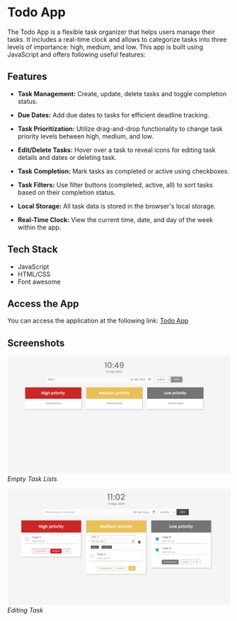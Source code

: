 # Todo App

The Todo App is a flexible task organizer that helps users manage their tasks. It includes a real-time clock and allows to categorize tasks into three levels of importance: high, medium, and low. This app is built using JavaScript and offers following useful features:

## Features

- **Task Management:** Create, update, delete tasks and toggle completion status.

- **Due Dates:** Add due dates to tasks for efficient deadline tracking.

- **Task Prioritization:** Utilize drag-and-drop functionality to change task priority levels between high, medium, and low.

- **Edit/Delete Tasks:** Hover over a task to reveal icons for editing task details and dates or deleting task.

- **Task Completion:** Mark tasks as completed or active using checkboxes.

- **Task Filters:** Use filter buttons (completed, active, all) to sort tasks based on their completion status.

- **Local Storage:** All task data is stored in the browser's local storage.

- **Real-Time Clock:** View the current time, date, and day of the week within the app.

## Tech Stack

- JavaScript
- HTML/CSS
- Font awesome

## Access the App

You can access the application at the following link: [Todo App](https://nataly-horbunova.github.io/todo_list/)

## Screenshots

![Task Lists](assets/screenshots/empty-task-lists.png)
_Empty Task Lists_

![Edit Task](assets/screenshots/edit-task.png)
_Editing Task_
